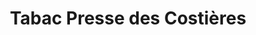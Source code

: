 ---
title: "Tabac Presse des Costières"
url: /vauvert/tabac-presse-des-costieres/
shop: marchand de journaux
---